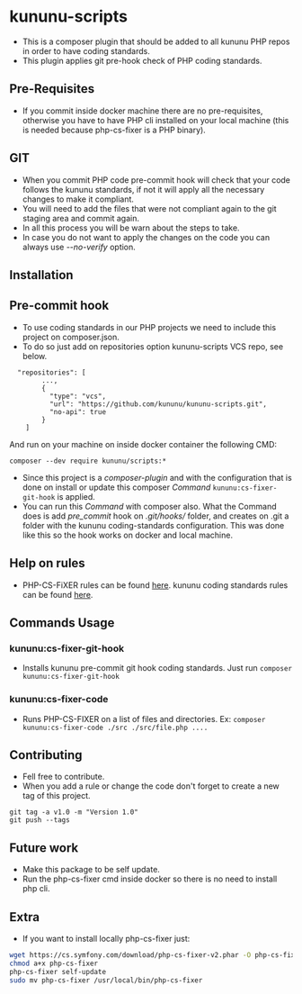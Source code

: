 # kununu-scripts
- This is a composer plugin that should be added to all kununu PHP repos in order to have coding standards.
- This plugin applies git pre-hook check of PHP coding standards.

## Pre-Requisites
- If you commit inside docker machine there are no pre-requisites,
otherwise you have to have PHP cli installed on your local machine (this is needed because php-cs-fixer is a PHP binary).

## GIT
- When you commit PHP code pre-commit hook will check that your code follows the kununu standards, if not it will apply all
the necessary changes to make it compliant.
- You will need to add the files that were not compliant again to the git staging area and commit again.
- In all this process you will be warn about the steps to take.
- In case you do not want to apply the changes on the code you can always use _--no-verify_ option.

## Installation
## Pre-commit hook
- To use coding standards in our PHP projects we need to include this project on composer.json.
- To do so just add on repositories option kununu-scripts VCS repo, see below.

```
  "repositories": [
        ...,
        {
          "type": "vcs",
          "url": "https://github.com/kununu/kununu-scripts.git",
          "no-api": true
        }
    ]
```
And run on your machine on inside docker container the following CMD:
```
composer --dev require kununu/scripts:*
```

- Since this project is a _composer-plugin_ and with the configuration that is done on install or update
this composer _Command_ `kununu:cs-fixer-git-hook` is applied.
- You can run this _Command_ with composer also.
What the Command does is add _pre_commit_ hook on _.git/hooks/_ folder, and creates on .git a folder with the
kununu coding-standards configuration. This was done like this so the hook works on docker and local machine.

## Help on rules
- PHP-CS-FiXER rules can be found [here](https://mlocati.github.io/php-cs-fixer-configurator).
kununu coding standards rules can be found [here](src/PHP/CodeStandards/php_cs).

## Commands Usage
### kununu:cs-fixer-git-hook
- Installs kununu pre-commit git hook coding standards. Just run `composer kununu:cs-fixer-git-hook`

### kununu:cs-fixer-code
- Runs PHP-CS-FIXER on a list of files and directories. Ex: `composer kununu:cs-fixer-code ./src ./src/file.php ....`

## Contributing
- Fell free to contribute.
- When you add a rule or change the code don't forget to create a new tag of this project.
```
git tag -a v1.0 -m "Version 1.0"
git push --tags
```

## Future work
- Make this package to be self update.
- Run the php-cs-fixer cmd inside docker so there is no need to install php cli.

## Extra
- If you want to install locally php-cs-fixer just:

```bash
wget https://cs.symfony.com/download/php-cs-fixer-v2.phar -O php-cs-fixer
chmod a+x php-cs-fixer
php-cs-fixer self-update
sudo mv php-cs-fixer /usr/local/bin/php-cs-fixer
```
